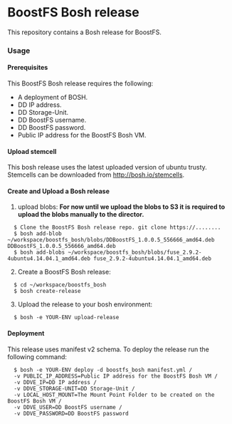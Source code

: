 # BoostFS Bosh release

This repository contains a Bosh release for BoostFS.

### Usage

#### Prerequisites
This BoostFS Bosh release requires the following:
  - A deployment of BOSH.
  - DD IP address.
  - DD Storage-Unit.
  - DD BoostFS username.
  - DD BoostFS password.
  - Public IP address for the BoostFS Bosh VM.

#### Upload stemcell
This bosh release uses the latest uploaded version of ubuntu trusty. Stemcells can be downloaded from http://bosh.io/stemcells.

#### Create and Upload a Bosh release
1) upload blobs: 
**For now until we upload the blobs to S3 it is required to upload the blobs manually to the director.**
```
  $ Clone the BoostFS Bosh release repo. git clone https://........
  $ bosh add-blob ~/workspace/boostfs_bosh/blobs/DDBoostFS_1.0.0.5_556666_amd64.deb DDBoostFS_1.0.0.5_556666_amd64.deb
  $ bosh add-blobs ~/workspace/boostfs_bosh/blobs/fuse_2.9.2-4ubuntu4.14.04.1_amd64.deb fuse_2.9.2-4ubuntu4.14.04.1_amd64.deb
```
2) Create a BoostFS Bosh release:
```
  $ cd ~/workspace/boostfs_bosh
  $ bosh create-release
```
3) Upload the release to your bosh environment:
```
  $ bosh -e YOUR-ENV upload-release
```
#### Deployment
This release uses manifest v2 schema. To deploy the release run the following command:
```
  $ bosh -e YOUR-ENV deploy -d boostfs_bosh manifest.yml /
  -v PUBLIC_IP_ADDRESS=Public IP address for the BoostFS Bosh VM /
  -v DDVE_IP=DD IP address /
  -v DDVE_STORAGE-UNIT=DD Storage-Unit /
  -v LOCAL_HOST_MOUNT=The Mount Point Folder to be created on the BoostFS Bosh VM /
  -v DDVE_USER=DD BoostFS username /
  -v DDVE_PASSWORD=DD BoostFS password
```
